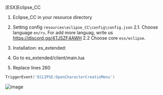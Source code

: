 [ESX]Eclipse_CC

1. Eclipse_CC in your resource directory
2. Setting config `resources\eclipse_CC\config\config.json`
  2.1. Choose language `en/ru`. For add more languag, write us https://discord.gg/4TJSZF4AWH
  2.2 Choose core `esx/eclipse`. 
3. Installation:
es_extended:



1. Go to es_extended/client/main.lua
2. Replace lines 260
```lua
TriggerEvent('ECLIPSE:OpenCharacterCreatioMenu')
```
![image](https://user-images.githubusercontent.com/36680471/115523567-e02ffc00-a295-11eb-952d-5c6a5979817f.png)

